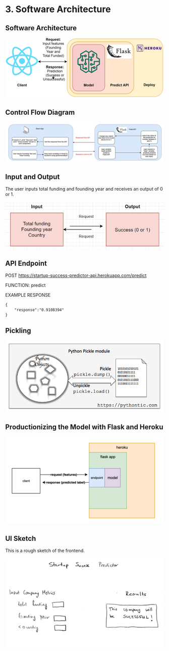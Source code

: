 # 3. **Software Architecture**

## **Software Architecture**

![Software Architecture](https://github.com/shiyanboxer/Startup-Success-Predictor-v2/blob/master/Images/SoftwareArch.jpg)

## **Control Flow Diagram**

![Control Flow Diagram](https://github.com/shiyanboxer/Startup-Success-Predictor-v2/blob/master/Images/FrontBack.jpg)

## **Input and Output**

The user inputs total funding and founding year and receives an output of 0 or 1. 

![Input and Output](https://github.com/shiyanboxer/Startup-Success-Predictor-v2/blob/master/Images/InOut.jpg)

## **API Endpoint**

POST https://startup-success-predictor-api.herokuapp.com/predict

FUNCTION: predict

EXAMPLE RESPONSE

```
{
    "response":"0.9108394" 
}
```

## **Pickling**

![Picking](https://github.com/shiyanboxer/Startup-Success-Predictor-v2/blob/master/Images/python_pickle.png)

## **Productionizing the Model with Flask and Heroku**

![Productionizing the Model with Flask and Heroku](https://github.com/shiyanboxer/Startup-Success-Predictor-v2/blob/master/Images/Software%20Architecture.png)

## **UI Sketch**

This is a rough sketch of the frontend. 

![Website Sketch](https://github.com/shiyanboxer/Startup-Success-Predictor-v2/blob/master/Images/WebsiteSketch.jpg)
